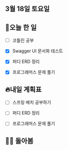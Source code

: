 ## 3월 18일 토요일

## 📝오늘 한 일

- [ ] 코틀린 공부
- [X] Swagger UI 문서화 테스트
- [X] 퍼디 ERD 정리
- [X] 프로그래머스 문제 풀기


## 🔥내일 계획표

- [ ] 스프링 배치 공부하기
- [ ] 퍼디 ERD 정리
- [ ] 프로그래머스 문제 풀기


## 💁‍♂️ 돌아봄
